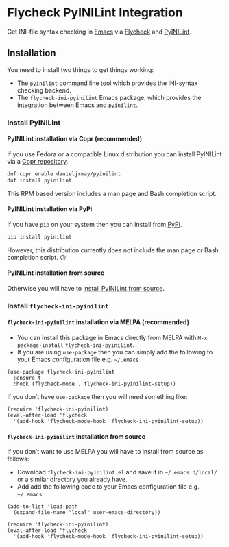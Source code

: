 # Flycheck PyINILint Integration

Get INI-file syntax checking in
[Emacs](https://www.gnu.org/software/emacs/) via
[Flycheck](https://www.flycheck.org/) and
[PyINILint](https://gitlab.com/danieljrmay/pyinilint).

## Installation

You need to install two things to get things working:

* The `pyinilint` command line tool which provides the INI-syntax
  checking backend.
* The `flycheck-ini-pyinilint` Emacs package, which provides the
  integration between Emacs and `pyinilint`.

### Install PyINILint

#### PyINILint installation via Copr (recommended)

If you use Fedora or a compatible Linux distribution you can install
PyINILint via a [Copr
repository](https://copr.fedorainfracloud.org/coprs/danieljrmay/pyinilint/).

```sh
dnf copr enable danieljrmay/pyinilint
dnf install pyinilint
```

This RPM based version includes a man page and Bash completion script.

#### PyINILint installation via PyPi

If you have `pip` on your system then you can install from
[PyPi](https://pypi.org/project/pyinilint/).

```sh
pip install pyinilint
```

However, this distribution currently does not include the man page or
Bash completion script. 😞

#### PyINILint installation from source

Otherwise you will have to [install PyINILint from
source](https://gitlab.com/danieljrmay/pyinilint).

### Install `flycheck-ini-pyinilint`

#### `flycheck-ini-pyinilint` installation via MELPA (recommended)

* You can install this package in Emacs directly from MELPA with `M-x` `package-install`
  `flycheck-ini-pyinilint`.
* If you are using `use-package` then you can simply add the following
to your Emacs configuration file e.g. `~/.emacs`

```elisp
(use-package flycheck-ini-pyinilint
  :ensure t
  :hook (flycheck-mode . flycheck-ini-pyinilint-setup))
```

If you don’t have `use-package` then you will need something like:

```elisp
(require 'flycheck-ini-pyinilint)
(eval-after-load 'flycheck
  '(add-hook 'flycheck-mode-hook 'flycheck-ini-pyinilint-setup))
```

#### `flycheck-ini-pyinilint` installation from source

If you don’t want to use MELPA you will have to install from source as
follows:

* Download `flycheck-ini-pyinilint.el` and save it in
  `~/.emacs.d/local/` or a similar directory you already have.
* Add add the following code to your Emacs configuration file
  e.g. `~/.emacs`

```elisp
(add-to-list 'load-path
  (expand-file-name "local" user-emacs-directory))

(require 'flycheck-ini-pyinilint)
(eval-after-load 'flycheck
  '(add-hook 'flycheck-mode-hook 'flycheck-ini-pyinilint-setup))
```
